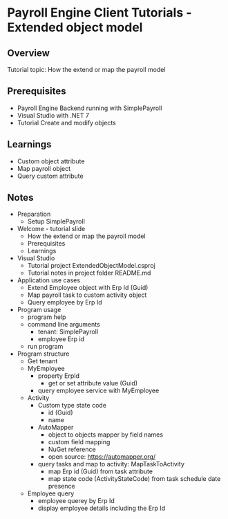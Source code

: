# Payroll Engine Client Tutorials - Extended object model

## Overview

Tutorial topic: How the extend or map  the payroll model

## Prerequisites

- Payroll Engine Backend running with SimplePayroll
- Visual Studio with .NET 7
- Tutorial Create and modify objects

## Learnings

- Custom object attribute
- Map payroll object
- Query custom attribute

## Notes
- Preparation
	- Setup SimplePayroll
- Welcome - tutorial slide
	- How the extend or map the payroll model
	- Prerequisites
	- Learnings
- Visual Studio
	- Tutorial project ExtendedObjectModel.csproj
	- Tutorial notes in project folder README.md
- Application use cases
	- Extend Employee object with Erp Id (Guid)
	- Map payroll task to custom activity object
	- Query employee by Erp Id
- Program usage
	- program help
	- command line arguments
		- tenant: SimplePayroll
		- employee Erp id
	- run program
- Program structure
	- Get tenant
	- MyEmployee
		- property ErpId
			- get or set attribute value (Guid)
		- query employee service with MyEmployee
	- Activity
		- Custom type
			state code
			- id (Guid)
			- name
		- AutoMapper
			- object to objects mapper by field names
			- custom field mapping
			- NuGet reference
			- open source: https://automapper.org/
		- query tasks and map to activity: MapTaskToActivity
			- map Erp id (Guid) from task attribute
			- map state code (ActivityStateCode) from task schedule date presence
	- Employee query
		- employee querey by Erp Id
		- display employee details including the Erp Id
